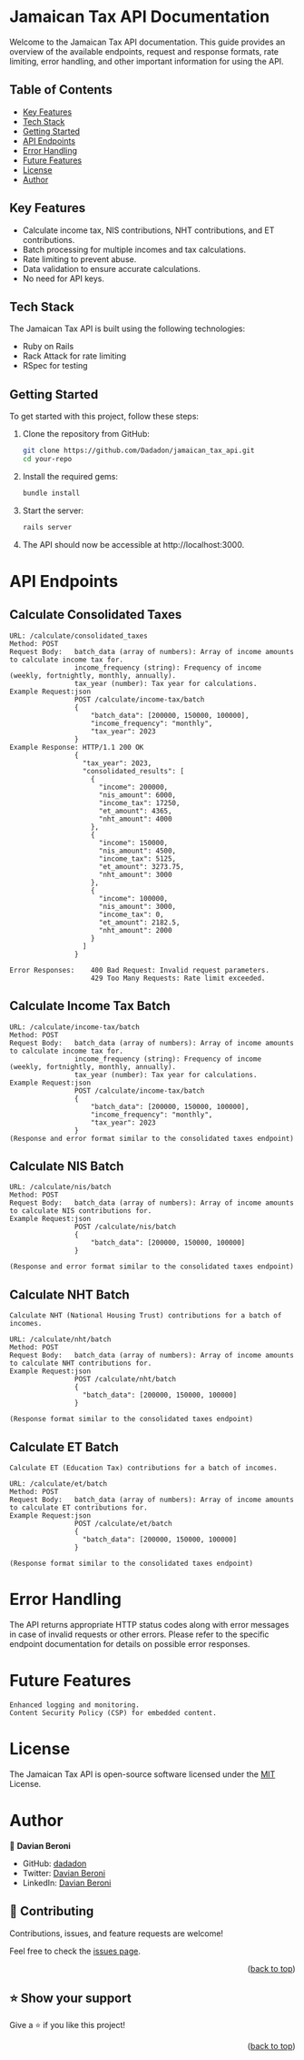 # Jamaican Tax API Documentation

Welcome to the Jamaican Tax API documentation. This guide provides an overview of the available endpoints, request and response formats, rate limiting, error handling, and other important information for using the API.

## Table of Contents
- [Key Features](#key-features)
- [Tech Stack](#tech-stack)
- [Getting Started](#getting-started)
- [API Endpoints](#api-endpoints)
- [Error Handling](#error-handling)
- [Future Features](#future-features)
- [License](#license)
- [Author](#author)

## Key Features

- Calculate income tax, NIS contributions, NHT contributions, and ET contributions.
- Batch processing for multiple incomes and tax calculations.
- Rate limiting to prevent abuse.
- Data validation to ensure accurate calculations.
- No need for API keys.

## Tech Stack

The Jamaican Tax API is built using the following technologies:

- Ruby on Rails
- Rack Attack for rate limiting
- RSpec for testing

## Getting Started

To get started with this project, follow these steps:

1. Clone the repository from GitHub:
   ```sh
   git clone https://github.com/Dadadon/jamaican_tax_api.git
   cd your-repo

2. Install the required gems:
    ```sh
    bundle install

3. Start the server:
    ```sh
    rails server

4. The API should now be accessible at http://localhost:3000.

# API Endpoints
## Calculate Consolidated Taxes

    URL: /calculate/consolidated_taxes
    Method: POST
    Request Body:   batch_data (array of numbers): Array of income amounts to calculate income tax for.
                    income_frequency (string): Frequency of income (weekly, fortnightly, monthly, annually).
                    tax_year (number): Tax year for calculations.
    Example Request:json
                    POST /calculate/income-tax/batch
                    {
                        "batch_data": [200000, 150000, 100000],
                        "income_frequency": "monthly",
                        "tax_year": 2023
                    }
    Example Response: HTTP/1.1 200 OK
                    {
                      "tax_year": 2023,
                      "consolidated_results": [
                        {
                          "income": 200000,
                          "nis_amount": 6000,
                          "income_tax": 17250,
                          "et_amount": 4365,
                          "nht_amount": 4000
                        },
                        {
                          "income": 150000,
                          "nis_amount": 4500,
                          "income_tax": 5125,
                          "et_amount": 3273.75,
                          "nht_amount": 3000
                        },
                        {
                          "income": 100000,
                          "nis_amount": 3000,
                          "income_tax": 0,
                          "et_amount": 2182.5,
                          "nht_amount": 2000
                        }
                      ]
                    }

    Error Responses:    400 Bad Request: Invalid request parameters.
                        429 Too Many Requests: Rate limit exceeded.


## Calculate Income Tax Batch

    URL: /calculate/income-tax/batch
    Method: POST
    Request Body:   batch_data (array of numbers): Array of income amounts to calculate income tax for.
                    income_frequency (string): Frequency of income (weekly, fortnightly, monthly, annually).
                    tax_year (number): Tax year for calculations.
    Example Request:json
                    POST /calculate/income-tax/batch
                    {
                        "batch_data": [200000, 150000, 100000],
                        "income_frequency": "monthly",
                        "tax_year": 2023
                    }
    (Response and error format similar to the consolidated taxes endpoint)


## Calculate NIS Batch

    URL: /calculate/nis/batch
    Method: POST
    Request Body:   batch_data (array of numbers): Array of income amounts to calculate NIS contributions for.
    Example Request:json
                    POST /calculate/nis/batch
                    {
                        "batch_data": [200000, 150000, 100000]
                    }

    (Response and error format similar to the consolidated taxes endpoint)


## Calculate NHT Batch

    Calculate NHT (National Housing Trust) contributions for a batch of incomes.

    URL: /calculate/nht/batch
    Method: POST
    Request Body:   batch_data (array of numbers): Array of income amounts to calculate NHT contributions for.
    Example Request:json
                    POST /calculate/nht/batch
                    {
                      "batch_data": [200000, 150000, 100000]
                    }

    (Response format similar to the consolidated taxes endpoint)


## Calculate ET Batch

    Calculate ET (Education Tax) contributions for a batch of incomes.

    URL: /calculate/et/batch
    Method: POST
    Request Body:   batch_data (array of numbers): Array of income amounts to calculate ET contributions for.
    Example Request:json
                    POST /calculate/et/batch
                    {
                      "batch_data": [200000, 150000, 100000]
                    }

    (Response format similar to the consolidated taxes endpoint)



# Error Handling

The API returns appropriate HTTP status codes along with error messages in case of invalid requests or other errors. Please refer to the specific endpoint documentation for details on possible error responses.



# Future Features
    Enhanced logging and monitoring.
    Content Security Policy (CSP) for embedded content.



# License

The Jamaican Tax API is open-source software licensed under the [MIT](https://opensource.org/license/mit/) License.



# Author 

👤 **Davian Beroni**

- GitHub: [dadadon](https://github.com/dadadon)
- Twitter: [Davian Beroni](https://twitter.com/davianberoni)
- LinkedIn: [Davian Beroni](https://www.linkedin.com/in/davian-beroni/)



## 🤝 Contributing <a name="contributing"></a>

Contributions, issues, and feature requests are welcome!

Feel free to check the [issues page](../../issues/).

<p align="right">(<a href="#readme-top">back to top</a>)</p>



## ⭐️ Show your support <a name="support"></a>

Give a ⭐️ if you like this project!

<p align="right">(<a href="#readme-top">back to top</a>)</p>


